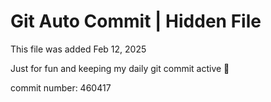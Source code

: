 # Git Auto Commit | Hidden File

This file was added Feb 12, 2025

Just for fun and keeping my daily git commit active 🤪

commit number: 460417
